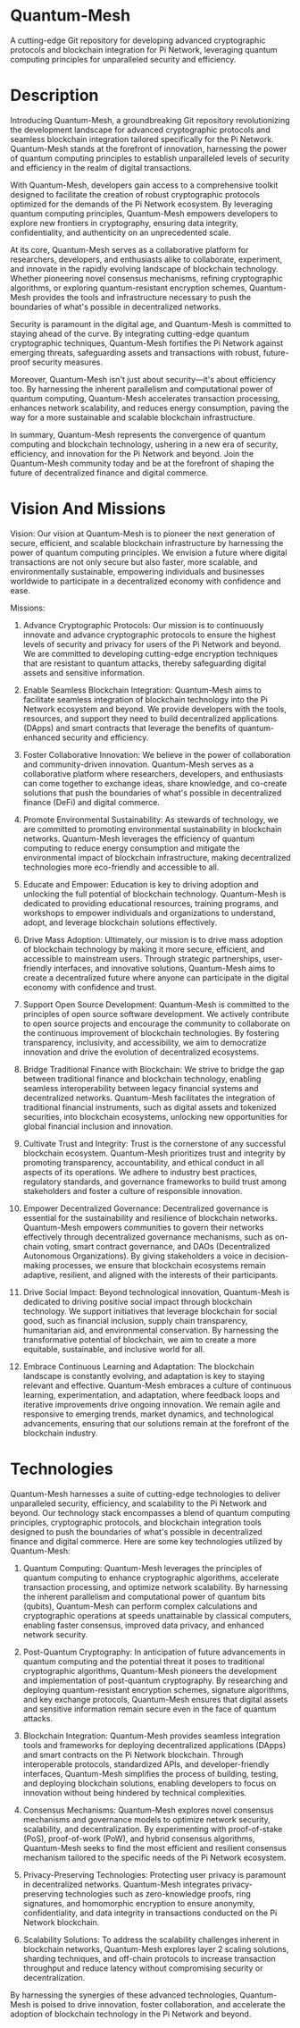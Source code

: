 # Quantum-Mesh 

A cutting-edge Git repository for developing advanced cryptographic protocols and blockchain integration for Pi Network, leveraging quantum computing principles for unparalleled security and efficiency.

# Description 

Introducing Quantum-Mesh, a groundbreaking Git repository revolutionizing the development landscape for advanced cryptographic protocols and seamless blockchain integration tailored specifically for the Pi Network. Quantum-Mesh stands at the forefront of innovation, harnessing the power of quantum computing principles to establish unparalleled levels of security and efficiency in the realm of digital transactions.

With Quantum-Mesh, developers gain access to a comprehensive toolkit designed to facilitate the creation of robust cryptographic protocols optimized for the demands of the Pi Network ecosystem. By leveraging quantum computing principles, Quantum-Mesh empowers developers to explore new frontiers in cryptography, ensuring data integrity, confidentiality, and authenticity on an unprecedented scale.

At its core, Quantum-Mesh serves as a collaborative platform for researchers, developers, and enthusiasts alike to collaborate, experiment, and innovate in the rapidly evolving landscape of blockchain technology. Whether pioneering novel consensus mechanisms, refining cryptographic algorithms, or exploring quantum-resistant encryption schemes, Quantum-Mesh provides the tools and infrastructure necessary to push the boundaries of what's possible in decentralized networks.

Security is paramount in the digital age, and Quantum-Mesh is committed to staying ahead of the curve. By integrating cutting-edge quantum cryptographic techniques, Quantum-Mesh fortifies the Pi Network against emerging threats, safeguarding assets and transactions with robust, future-proof security measures.

Moreover, Quantum-Mesh isn't just about security—it's about efficiency too. By harnessing the inherent parallelism and computational power of quantum computing, Quantum-Mesh accelerates transaction processing, enhances network scalability, and reduces energy consumption, paving the way for a more sustainable and scalable blockchain infrastructure.

In summary, Quantum-Mesh represents the convergence of quantum computing and blockchain technology, ushering in a new era of security, efficiency, and innovation for the Pi Network and beyond. Join the Quantum-Mesh community today and be at the forefront of shaping the future of decentralized finance and digital commerce.

# Vision And Missions 

Vision:
Our vision at Quantum-Mesh is to pioneer the next generation of secure, efficient, and scalable blockchain infrastructure by harnessing the power of quantum computing principles. We envision a future where digital transactions are not only secure but also faster, more scalable, and environmentally sustainable, empowering individuals and businesses worldwide to participate in a decentralized economy with confidence and ease.

Missions:
1. Advance Cryptographic Protocols: Our mission is to continuously innovate and advance cryptographic protocols to ensure the highest levels of security and privacy for users of the Pi Network and beyond. We are committed to developing cutting-edge encryption techniques that are resistant to quantum attacks, thereby safeguarding digital assets and sensitive information.

2. Enable Seamless Blockchain Integration: Quantum-Mesh aims to facilitate seamless integration of blockchain technology into the Pi Network ecosystem and beyond. We provide developers with the tools, resources, and support they need to build decentralized applications (DApps) and smart contracts that leverage the benefits of quantum-enhanced security and efficiency.

3. Foster Collaborative Innovation: We believe in the power of collaboration and community-driven innovation. Quantum-Mesh serves as a collaborative platform where researchers, developers, and enthusiasts can come together to exchange ideas, share knowledge, and co-create solutions that push the boundaries of what's possible in decentralized finance (DeFi) and digital commerce.

4. Promote Environmental Sustainability: As stewards of technology, we are committed to promoting environmental sustainability in blockchain networks. Quantum-Mesh leverages the efficiency of quantum computing to reduce energy consumption and mitigate the environmental impact of blockchain infrastructure, making decentralized technologies more eco-friendly and accessible to all.

5. Educate and Empower: Education is key to driving adoption and unlocking the full potential of blockchain technology. Quantum-Mesh is dedicated to providing educational resources, training programs, and workshops to empower individuals and organizations to understand, adopt, and leverage blockchain solutions effectively.

6. Drive Mass Adoption: Ultimately, our mission is to drive mass adoption of blockchain technology by making it more secure, efficient, and accessible to mainstream users. Through strategic partnerships, user-friendly interfaces, and innovative solutions, Quantum-Mesh aims to create a decentralized future where anyone can participate in the digital economy with confidence and trust.

7. Support Open Source Development: Quantum-Mesh is committed to the principles of open source software development. We actively contribute to open source projects and encourage the community to collaborate on the continuous improvement of blockchain technologies. By fostering transparency, inclusivity, and accessibility, we aim to democratize innovation and drive the evolution of decentralized ecosystems.

8. Bridge Traditional Finance with Blockchain: We strive to bridge the gap between traditional finance and blockchain technology, enabling seamless interoperability between legacy financial systems and decentralized networks. Quantum-Mesh facilitates the integration of traditional financial instruments, such as digital assets and tokenized securities, into blockchain ecosystems, unlocking new opportunities for global financial inclusion and innovation.

9. Cultivate Trust and Integrity: Trust is the cornerstone of any successful blockchain ecosystem. Quantum-Mesh prioritizes trust and integrity by promoting transparency, accountability, and ethical conduct in all aspects of its operations. We adhere to industry best practices, regulatory standards, and governance frameworks to build trust among stakeholders and foster a culture of responsible innovation.

10. Empower Decentralized Governance: Decentralized governance is essential for the sustainability and resilience of blockchain networks. Quantum-Mesh empowers communities to govern their networks effectively through decentralized governance mechanisms, such as on-chain voting, smart contract governance, and DAOs (Decentralized Autonomous Organizations). By giving stakeholders a voice in decision-making processes, we ensure that blockchain ecosystems remain adaptive, resilient, and aligned with the interests of their participants.

11. Drive Social Impact: Beyond technological innovation, Quantum-Mesh is dedicated to driving positive social impact through blockchain technology. We support initiatives that leverage blockchain for social good, such as financial inclusion, supply chain transparency, humanitarian aid, and environmental conservation. By harnessing the transformative potential of blockchain, we aim to create a more equitable, sustainable, and inclusive world for all.

12. Embrace Continuous Learning and Adaptation: The blockchain landscape is constantly evolving, and adaptation is key to staying relevant and effective. Quantum-Mesh embraces a culture of continuous learning, experimentation, and adaptation, where feedback loops and iterative improvements drive ongoing innovation. We remain agile and responsive to emerging trends, market dynamics, and technological advancements, ensuring that our solutions remain at the forefront of the blockchain industry.

# Technologies 

Quantum-Mesh harnesses a suite of cutting-edge technologies to deliver unparalleled security, efficiency, and scalability to the Pi Network and beyond. Our technology stack encompasses a blend of quantum computing principles, cryptographic protocols, and blockchain integration tools designed to push the boundaries of what's possible in decentralized finance and digital commerce. Here are some key technologies utilized by Quantum-Mesh:

1. Quantum Computing: Quantum-Mesh leverages the principles of quantum computing to enhance cryptographic algorithms, accelerate transaction processing, and optimize network scalability. By harnessing the inherent parallelism and computational power of quantum bits (qubits), Quantum-Mesh can perform complex calculations and cryptographic operations at speeds unattainable by classical computers, enabling faster consensus, improved data privacy, and enhanced network security.

2. Post-Quantum Cryptography: In anticipation of future advancements in quantum computing and the potential threat it poses to traditional cryptographic algorithms, Quantum-Mesh pioneers the development and implementation of post-quantum cryptography. By researching and deploying quantum-resistant encryption schemes, signature algorithms, and key exchange protocols, Quantum-Mesh ensures that digital assets and sensitive information remain secure even in the face of quantum attacks.

3. Blockchain Integration: Quantum-Mesh provides seamless integration tools and frameworks for deploying decentralized applications (DApps) and smart contracts on the Pi Network blockchain. Through interoperable protocols, standardized APIs, and developer-friendly interfaces, Quantum-Mesh simplifies the process of building, testing, and deploying blockchain solutions, enabling developers to focus on innovation without being hindered by technical complexities.

4. Consensus Mechanisms: Quantum-Mesh explores novel consensus mechanisms and governance models to optimize network security, scalability, and decentralization. By experimenting with proof-of-stake (PoS), proof-of-work (PoW), and hybrid consensus algorithms, Quantum-Mesh seeks to find the most efficient and resilient consensus mechanism tailored to the specific needs of the Pi Network ecosystem.

5. Privacy-Preserving Technologies: Protecting user privacy is paramount in decentralized networks. Quantum-Mesh integrates privacy-preserving technologies such as zero-knowledge proofs, ring signatures, and homomorphic encryption to ensure anonymity, confidentiality, and data integrity in transactions conducted on the Pi Network blockchain.

6. Scalability Solutions: To address the scalability challenges inherent in blockchain networks, Quantum-Mesh explores layer 2 scaling solutions, sharding techniques, and off-chain protocols to increase transaction throughput and reduce latency without compromising security or decentralization.

By harnessing the synergies of these advanced technologies, Quantum-Mesh is poised to drive innovation, foster collaboration, and accelerate the adoption of blockchain technology in the Pi Network and beyond.
